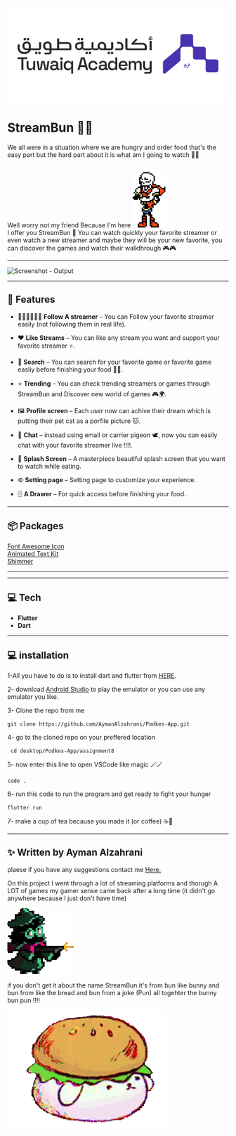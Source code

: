 <img src = "assets/github_images/Tuwaiq.png" alt = "Tuwaiq - Output">

#  StreamBun 🐇🥪

We all were in a situation where we are hungry and order food that's the easy part but the hard part about it is what am I going to watch 😮‍💨<br><br>

Well worry not my friend Because I'm here
<img src = "assets/github_images/papyrus_pause.gif" alt = "papyrus - gif"> <br>
I offer you StreamBun 🐇 You can watch quickly your favorite streamer
or even watch a new streamer and maybe they will be your new favorite, you can discover the games and watch their walkthrough 🎮🎮<br>

---

<img src = "assets/github_images/streambun.gif" alt = "Screenshot - Output" width = "30%" height ="30%">

---

## 📱 Features


- 🏃‍♂️‍➡️🏃‍♀️‍➡️ **Follow A streamer** – You can Follow your favorite streamer easily (not following them in real life).
- ♥️ **Like Streams** – You can like any stream you want and support your favorite streamer ⭐.
- 🔎 **Search** – You can search for your favorite game or favorite game easliy before finishing your food 🍔👀.
- ⭐ **Trending** – You can check trending streamers or games through StreamBun and Discover new world of games 🎮🌍.
- 🖼️ **Profile screen** – Each user now can achive their dream which is putting their pet cat as a porfile picture 🐱.
- 📨 **Chat** – instead using email or carrier pigeon 🕊️, now you can easily chat with your favorite streamer live !!!!. 
- 📱 **Splash Screen** – A masterpiece beautiful splash screen that you want to watch while eating.
- ⚙️ **Setting page** – Setting page to customize your experience.

- 🗄️ **A Drawer** – For quick access before finishing your food.

---

## 📦 Packages

 [Font Awesome Icon](https://pub.dev/packages/font_awesome_flutter)<br>
 [Animated Text Kit](https://pub.dev/packages/animated_text_kit)<br>
 [Shimmer](https://pub.dev/packages/shimmer)<br>


---

---

## 💻 Tech

- **Flutter** 
- **Dart**
 

---
## 💻 installation

1-All you have to do is to install dart and flutter from [HERE](https://dart.dev/get-dart).

2- download [Android Studio](https://developer.android.com/studio?hl=ar) to play the emulator or you can use any emulator you like.

3-  Clone the repo from me
```
git clone https://github.com/AymanAlzahrani/Podkes-App.git
 ```


4- go to the cloned repo on your preffered location
```
 cd desktop/Podkes-App/assignment8
```
5- now enter this line to open VSCode like magic 🪄🪄
```
code .
```

6- run this code to run the program and get ready to fight your hunger

```
flutter run
```

7- make a cup of tea because you made it (or coffee) ☕🍵  


---

## ✨ Written by Ayman Alzahrani

plaese if you have any suggestions contact me <a href="mailto:aymangormallah@gmail.com">Here.</a>

On this project I went through a lot of streaming platforms and thorugh A LOT of games my gamer sense came back after a long time (it didn't go anywhere because I just don't have time)


<img src = "assets/github_images/pew_pew.gif" alt = "ralsi - gif"> 


if you don't get it about the name StreamBun it's from bun like bunny and bun from like the bread and bun from a joke (Pun)
all togehter the bunny bun pun  !!!!

<img src = "assets/images/bun_rabbit.webp" alt = "masterpiece - gif"> 
